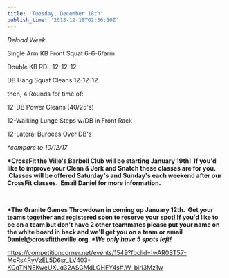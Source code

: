 ```yaml
---
title: 'Tuesday, December 18th'
publish_time: '2018-12-18T02:36:50Z'
---
```


*Deload Week*

Single Arm KB Front Squat 6-6-6/arm

Double KB RDL 12-12-12

DB Hang Squat Cleans 12-12-12

then, 4 Rounds for time of:

12-DB Power Cleans (40/25's)

12-Walking Lunge Steps w/DB in Front Rack

12-Lateral Burpees Over DB's

*\*compare to 10/12/17*

**\*CrossFit the Ville's Barbell Club will be starting January 19th!  If
you'd like to improve your Clean & Jerk and Snatch these classes are for
you.  Classes will be offered Saturday's and Sunday's each weekend after
our CrossFit classes.  Email Daniel for more information.**

 

**\*The Granite Games Throwdown in coming up January 12th.  Get your
teams together and registered soon to reserve your spot! If you'd like
to be on a team but don't have 2 other teammates please put your name on
the white board in back and we'll get you on a team or email
Daniel\@crossfittheville.org. *\*We only have 5 spots left!***

<https://competitioncorner.net/events/1549?fbclid=IwAR0ST57-McRs4RyVzEL5D6sr_LV403-KCqTNNEKweUXuq32ASGMdLOHFY4s#.W_biri3Mz1w>

